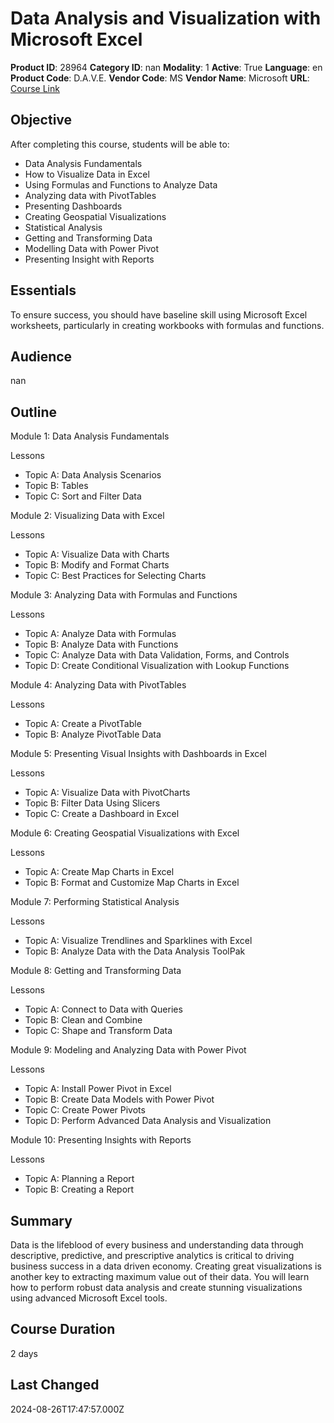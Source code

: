 # Data Analysis and Visualization with Microsoft Excel

**Product ID**: 28964
**Category ID**: nan
**Modality**: 1
**Active**: True
**Language**: en
**Product Code**: D.A.V.E.
**Vendor Code**: MS
**Vendor Name**: Microsoft
**URL**: [Course Link](https://www.fastlaneus.com/course/microsoft-d.a.v.e.)

## Objective
After completing this course, students will be able to:

 
- Data Analysis Fundamentals
- How to Visualize Data in Excel
- Using Formulas and Functions to Analyze Data
- Analyzing data with PivotTables
- Presenting Dashboards
- Creating Geospatial Visualizations
- Statistical Analysis
- Getting and Transforming Data
- Modelling Data with Power Pivot
- Presenting Insight with Reports

## Essentials
To ensure success, you should have baseline skill using Microsoft Excel worksheets, particularly in creating workbooks with formulas and functions.

## Audience
nan

## Outline
Module 1: Data Analysis Fundamentals

 
Lessons

 
- Topic A: Data Analysis Scenarios
- Topic B: Tables
- Topic C: Sort and Filter Data

Module 2: Visualizing Data with Excel

 
Lessons

 
- Topic A: Visualize Data with Charts
- Topic B: Modify and Format Charts
- Topic C: Best Practices for Selecting Charts

Module 3: Analyzing Data with Formulas and Functions

 
Lessons

 
- Topic A: Analyze Data with Formulas
- Topic B: Analyze Data with Functions
- Topic C: Analyze Data with Data Validation, Forms, and Controls
- Topic D: Create Conditional Visualization with Lookup Functions

Module 4: Analyzing Data with PivotTables

 
Lessons

 
- Topic A: Create a PivotTable
- Topic B: Analyze PivotTable Data

Module 5: Presenting Visual Insights with Dashboards in Excel

 
Lessons

 
- Topic A: Visualize Data with PivotCharts
- Topic B: Filter Data Using Slicers
- Topic C: Create a Dashboard in Excel

Module 6: Creating Geospatial Visualizations with Excel

 
Lessons

 
- Topic A: Create Map Charts in Excel
- Topic B: Format and Customize Map Charts in Excel

Module 7: Performing Statistical Analysis

 
Lessons

 
- Topic A: Visualize Trendlines and Sparklines with Excel
- Topic B: Analyze Data with the Data Analysis ToolPak

Module 8: Getting and Transforming Data

 
Lessons

 
- Topic A: Connect to Data with Queries
- Topic B: Clean and Combine
- Topic C: Shape and Transform Data

Module 9: Modeling and Analyzing Data with Power Pivot

 
Lessons

 
- Topic A: Install Power Pivot in Excel
- Topic B: Create Data Models with Power Pivot
- Topic C: Create Power Pivots
- Topic D: Perform Advanced Data Analysis and Visualization

Module 10: Presenting Insights with Reports

 
Lessons

 
- Topic A: Planning a Report
- Topic B: Creating a Report

## Summary
Data is the lifeblood of every business and understanding data through descriptive, predictive, and prescriptive analytics is critical to driving business success in a data driven economy. Creating great visualizations is another key to extracting maximum value out of their data. You will learn how to perform robust data analysis and create stunning visualizations using advanced Microsoft Excel tools.

## Course Duration
2 days

## Last Changed
2024-08-26T17:47:57.000Z
